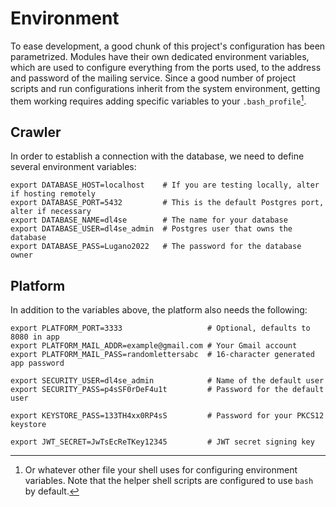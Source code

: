 # Environment

To ease development, a good chunk of this project's configuration has been parametrized. Modules have their own
dedicated environment variables, which are used to configure everything from the ports used, to the address and password
of the mailing service. Since a good number of project scripts and run configurations inherit from the system
environment, getting them working requires adding specific variables to your `.bash_profile`[^1].

## Crawler
In order to establish a connection with the database, we need to define several environment variables:
```shell
export DATABASE_HOST=localhost    # If you are testing locally, alter if hosting remotely
export DATABASE_PORT=5432         # This is the default Postgres port, alter if necessary
export DATABASE_NAME=dl4se        # The name for your database
export DATABASE_USER=dl4se_admin  # Postgres user that owns the database
export DATABASE_PASS=Lugano2022   # The password for the database owner
```

## Platform
In addition to the variables above, the platform also needs the following:
```shell
export PLATFORM_PORT=3333                   # Optional, defaults to 8080 in app
export PLATFORM_MAIL_ADDR=example@gmail.com # Your Gmail account
export PLATFORM_MAIL_PASS=randomlettersabc  # 16-character generated app password

export SECURITY_USER=dl4se_admin            # Name of the default user
export SECURITY_PASS=p4sSF0rDeF4u1t         # Password for the default user

export KEYSTORE_PASS=133TH4xx0RP4sS         # Password for your PKCS12 keystore

export JWT_SECRET=JwTsEcReTKey12345         # JWT secret signing key
```

[^1]: Or whatever other file your shell uses for configuring environment variables. Note that the helper shell scripts
are configured to use `bash` by default.
